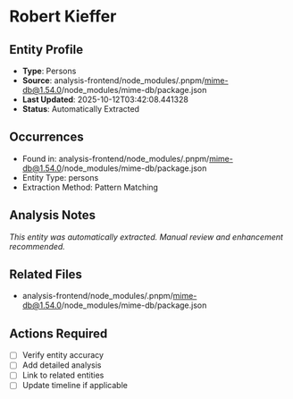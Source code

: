 # Robert Kieffer

## Entity Profile
- **Type**: Persons
- **Source**: analysis-frontend/node_modules/.pnpm/mime-db@1.54.0/node_modules/mime-db/package.json
- **Last Updated**: 2025-10-12T03:42:08.441328
- **Status**: Automatically Extracted

## Occurrences
- Found in: analysis-frontend/node_modules/.pnpm/mime-db@1.54.0/node_modules/mime-db/package.json
- Entity Type: persons
- Extraction Method: Pattern Matching

## Analysis Notes
*This entity was automatically extracted. Manual review and enhancement recommended.*

## Related Files
- analysis-frontend/node_modules/.pnpm/mime-db@1.54.0/node_modules/mime-db/package.json

## Actions Required
- [ ] Verify entity accuracy
- [ ] Add detailed analysis
- [ ] Link to related entities
- [ ] Update timeline if applicable
